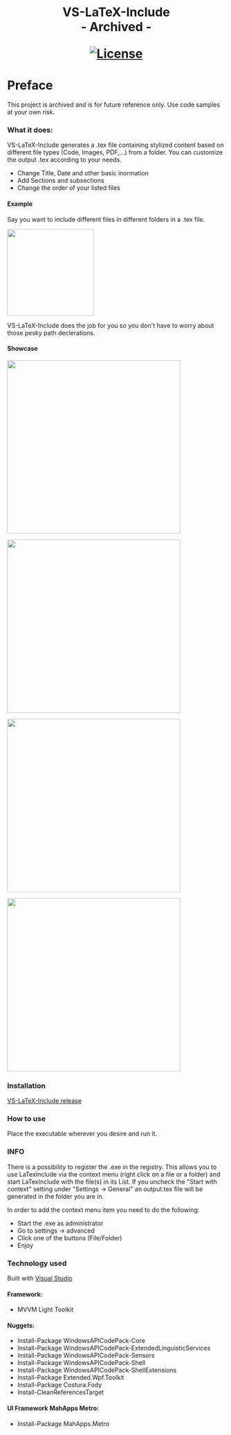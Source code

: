 <h1 align="center">
  <br>
  VS-LaTeX-Include
  <br>
  - Archived -

  [![License](https://img.shields.io/badge/license-MIT-blue.svg)](https://opensource.org/licenses/MIT)
</h1>

# Preface

This project is archived and is for future reference only. Use code samples at your own risk.

### What it does:

VS-LaTeX-Include generates a .tex file containing stylized content based on different file types (Code, Images, PDF,...) from a folder.
You can customize the output .tex according to your needs.
* Change Title, Date and other basic inormation
* Add Sections and subsections
* Change the order of your listed files

#### Example

Say you want to include different files in different folders in a .tex file.
<p align="left">
  <img src="images/example_folderstructure.png" width="200"/>
</p>

VS-LaTeX-Include does the job for you so you don't have to worry about those pesky path declerations.

#### Showcase

<p align="left">
  <img src="images/LatexInclude_1.png" width="400"/>
</p>
<p align="left">
  <img src="images/LatexInclude_2.png" width="400"/>
</p>
<p align="left">
  <img src="images/LatexInclude_3.png" width="400"/>
</p>
<p align="left">
  <img src="images/LatexInclude.png" width="400"/>
</p>

### Installation

[VS-LaTeX-Include release](https://github.com/AndreasRoither/VS-LaTexInclude/releases)  

### How to use

Place the executable wherever you desire and run it.

### INFO

There is a possibility to register the .exe in the registry. This allows you to use LaTexInclude via the context menu (right click on a file or a folder) and start LaTexInclude with the file(s) in its List. If you uncheck the "Start with context" setting under "Settings -> General" an output.tex file will be generated in the folder you are in.

In order to add the context menu item you need to do the following:  

- Start the .exe as administrator
- Go to settings -> advanced
- Click one of the buttons (File/Folder)
- Enjoy

### Technology used

Built with [Visual Studio](https://www.visualstudio.com/downloads/)

#### Framework:

* MVVM Light Toolkit

#### Nuggets:

* Install-Package WindowsAPICodePack-Core
* Install-Package WindowsAPICodePack-ExtendedLinguisticServices
* Install-Package WindowsAPICodePack-Sensors
* Install-Package WindowsAPICodePack-Shell
* Install-Package WindowsAPICodePack-ShellExtensions
* Install-Package Extended.Wpf.Toolkit
* Install-Package Costura.Fody
* Install-CleanReferencesTarget

#### UI Framework MahApps Metro:

* Install-Package MahApps.Metro
